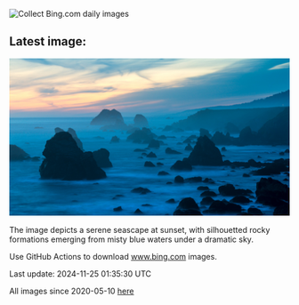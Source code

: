 ![Collect Bing.com daily images](https://github.com/counter2015/bing-daily-images/workflows/Collect%20Bing.com%20daily%20images/badge.svg)
## Latest image:
![](images/SonomaCoast.jpg)

The image depicts a serene seascape at sunset, with silhouetted rocky formations emerging from misty blue waters under a dramatic sky.

Use GitHub Actions to download www.bing.com images.

Last update: 2024-11-25 01:35:30 UTC

All images since 2020-05-10 [here](https://github.com/counter2015/bing-daily-images/tree/master/images)
